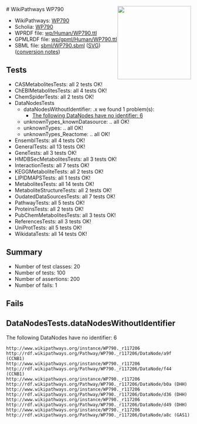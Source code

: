 <img style="float: right; width: 200px" src="../logo.png" />
# WikiPathways WP790

* WikiPathways: [WP790](https://identifiers.org/wikipathways:WP790)
* Scholia: [WP790](https://scholia.toolforge.org/wikipathways/WP790)
* WPRDF file: [wp/Human/WP790.ttl](../wp/Human/WP790.ttl)
* GPMLRDF file: [wp/gpml/Human/WP790.ttl](../wp/gpml/Human/WP790.ttl)
* SBML file: [sbml/WP790.sbml](../sbml/WP790.sbml) ([SVG](../sbml/WP790.svg)) ([conversion notes](../sbml/WP790.txt))

## Tests
* CASMetabolitesTests: all 2 tests OK!
* ChEBIMetabolitesTests: all 4 tests OK!
* ChemSpiderTests: all 2 tests OK!
* DataNodesTests
    * dataNodesWithoutIdentifier: .x we found 1 problem(s):
        * [The following DataNodes have no identifier: 6](#d2d32fa5)
    * unknownTypes_knownDatasource: .. all OK!
    * unknownTypes: .. all OK!
    * unknownTypes_Reactome: .. all OK!
* EnsemblTests: all 4 tests OK!
* GeneralTests: all 13 tests OK!
* GeneTests: all 3 tests OK!
* HMDBSecMetabolitesTests: all 3 tests OK!
* InteractionTests: all 7 tests OK!
* KEGGMetaboliteTests: all 2 tests OK!
* LIPIDMAPSTests: all 1 tests OK!
* MetabolitesTests: all 14 tests OK!
* MetaboliteStructureTests: all 2 tests OK!
* OudatedDataSourcesTests: all 7 tests OK!
* PathwayTests: all 5 tests OK!
* ProteinsTests: all 2 tests OK!
* PubChemMetabolitesTests: all 3 tests OK!
* ReferencesTests: all 3 tests OK!
* UniProtTests: all 5 tests OK!
* WikidataTests: all 14 tests OK!


## Summary

* Number of test classes: 20
* Number of tests: 100
* Number of assertions: 200
* Number of fails: 1

## Fails

<a name="d2d32fa5" />

## DataNodesTests.dataNodesWithoutIdentifier

The following DataNodes have no identifier: 6
```
http://www.wikipathways.org/instance/WP790._r117206 http://rdf.wikipathways.org/Pathway/WP790._r117206/DataNode/a9f (CCNB1)
http://www.wikipathways.org/instance/WP790._r117206 http://rdf.wikipathways.org/Pathway/WP790._r117206/DataNode/f44 (CCNB1)
http://www.wikipathways.org/instance/WP790._r117206 http://rdf.wikipathways.org/Pathway/WP790._r117206/DataNode/b0a (DHH)
http://www.wikipathways.org/instance/WP790._r117206 http://rdf.wikipathways.org/Pathway/WP790._r117206/DataNode/d36 (DHH)
http://www.wikipathways.org/instance/WP790._r117206 http://rdf.wikipathways.org/Pathway/WP790._r117206/DataNode/d49 (DHH)
http://www.wikipathways.org/instance/WP790._r117206 http://rdf.wikipathways.org/Pathway/WP790._r117206/DataNode/a8c (GAS1)
```

